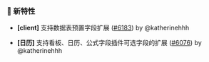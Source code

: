 ### 🎉 新特性

- **[client]** 支持数据表预置字段扩展 ([#6183](https://github.com/nocobase/nocobase/pull/6183)) by @katherinehhh

- **[日历]** 支持看板、日历、公式字段插件可选字段的扩展 ([#6076](https://github.com/nocobase/nocobase/pull/6076)) by @katherinehhh

